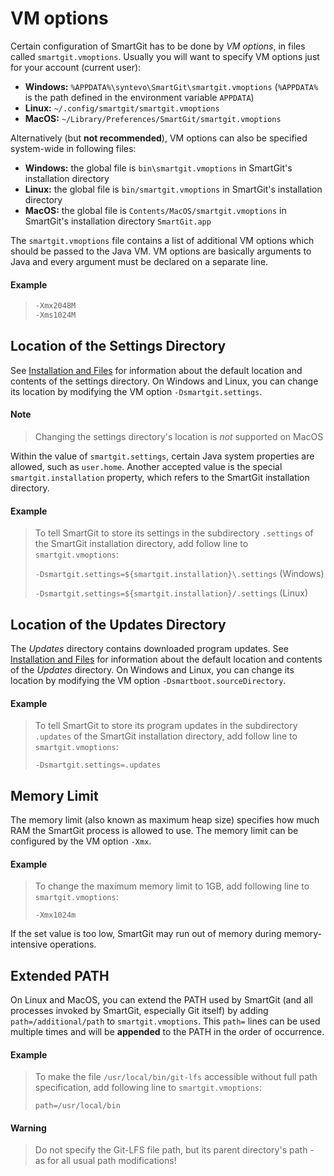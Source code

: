 # VM options

Certain configuration of SmartGit has to be done by *VM options*, in files called `smartgit.vmoptions`. Usually you will want to specify VM options just for your account (current user):

- **Windows:** `%APPDATA%\syntevo\SmartGit\smartgit.vmoptions` (`%APPDATA%` is the path defined in the environment variable `APPDATA`)
- **Linux:** `~/.config/smartgit/smartgit.vmoptions`
- **MacOS:** `~/Library/Preferences/SmartGit/smartgit.vmoptions`

Alternatively (but **not recommended**), VM options can also be specified system-wide in following files:

- **Windows:** the global file is `bin\smartgit.vmoptions` in SmartGit's installation directory
- **Linux:** the global file is `bin/smartgit.vmoptions` in SmartGit's installation directory
- **MacOS:** the global file is `Contents/MacOS/smartgit.vmoptions` in SmartGit's installation directory `SmartGit.app`

The `smartgit.vmoptions` file contains a list of additional VM options which should be passed to the Java VM. VM options are basically arguments to Java and every argument must be declared on a separate line.

#### Example

> ```java
> -Xmx2048M
> -Xms1024M
> ```

## Location of the Settings Directory

See [Installation and Files](Installation-and-Files.md) for information about the default location and contents of the settings directory. On Windows and Linux, you can change its location by modifying the VM option `-Dsmartgit.settings`.

#### Note

> Changing the settings directory's location is *not* supported on MacOS

Within the value of `smartgit.settings`, certain Java system properties are allowed, such as `user.home`. Another accepted value is the special `smartgit.installation` property, which refers to the SmartGit installation directory.

#### Example

> To tell SmartGit to store its settings in the subdirectory `.settings` of the SmartGit installation directory, add follow line to `smartgit.vmoptions`:
>
>`-Dsmartgit.settings=${smartgit.installation}\.settings` (Windows)
>
>`-Dsmartgit.settings=${smartgit.installation}/.settings` (Linux)

## Location of the Updates Directory

The *Updates* directory contains downloaded program updates. See [Installation and Files](Installation-and-Files.md) for information about the default location and contents of the *Updates* directory. On Windows and Linux, you can change its location by modifying the VM option `-Dsmartboot.sourceDirectory`.

#### Example

> To tell SmartGit to store its program updates in the subdirectory `.updates` of the SmartGit installation directory, add follow line to `smartgit.vmoptions`:
>
>`-Dsmartgit.settings=.updates`

## Memory Limit

The memory limit (also known as maximum heap size) specifies how much RAM the SmartGit process is allowed to use. The memory limit can be configured by the VM option `-Xmx`.

#### Example

> To change the maximum memory limit to 1GB, add following line to `smartgit.vmoptions`:
>
>`-Xmx1024m`

If the set value is too low, SmartGit may run out of memory during memory-intensive operations.

## Extended PATH

On Linux and MacOS, you can extend the PATH used by SmartGit (and all processes invoked by SmartGit, especially Git itself) by adding `path=/additional/path` to `smartgit.vmoptions`. This `path=` lines can be used multiple times and will be **appended** to the PATH in the order of occurrence.

#### Example

> To make the file `/usr/local/bin/git-lfs` accessible without full path specification, add following line to `smartgit.vmoptions`:
>
>`path=/usr/local/bin`

#### Warning

> Do not specify the Git-LFS file path, but its parent directory's path - as for all usual path modifications!


